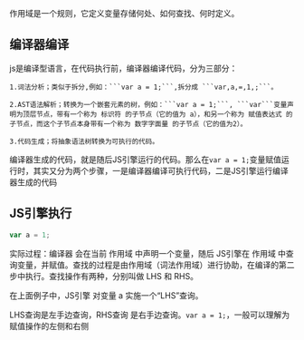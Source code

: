 作用域是一个规则，它定义变量存储何处、如何查找、何时定义。

## 编译器编译
js是编译型语言，在代码执行前，编译器编译代码，分为三部分：

    1.词法分析；类似于拆分,例如：```var a = 1;```,拆分成 ```var,a,=,1,;```。

    2.AST语法解析；转换为一个嵌套元素的树，例如：```var a = 1;```, ```var```变量声明为顶层节点，带有一个称为 标识符 的子节点（它的值为 a），和另一个称为 赋值表达式 的子节点，而这个子节点本身带有一个称为 数字字面量 的子节点（它的值为2）。

    3.代码生成；将抽象语法树转换为可执行的代码。

编译器生成的代码，就是随后JS引擎运行的代码。那么在```var a = 1;```变量赋值运行时，其实又分为两个步骤，一是编译器编译可执行代码，二是JS引擎运行编译器生成的代码

## JS引擎执行

```javascript
var a = 1;
```
实际过程：编译器 会在当前 作用域 中声明一个变量，随后 JS引擎在 作用域 中查询变量，并赋值。查找的过程是由作用域（词法作用域）进行协助，在编译的第二步中执行。查找操作有两种，分别叫做 LHS 和 RHS。

在上面例子中，JS引擎 对变量 a 实施一个“LHS”查询。 

LHS查询是左手边查询，RHS查询 是右手边查询。```var a = 1;```，一般可以理解为 赋值操作的左侧和右侧